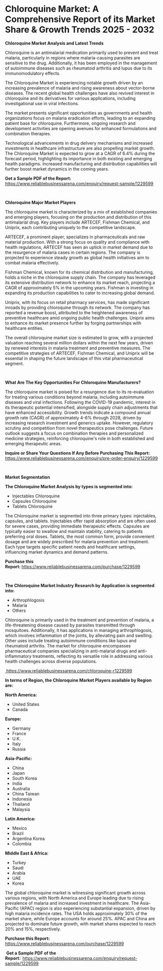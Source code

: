<p><h1>Chloroquine Market: A Comprehensive Report of its Market Share & Growth Trends 2025 - 2032</h1></p><p><strong>Chloroquine Market Analysis and Latest Trends</strong></p>
<p><p>Chloroquine is an antimalarial medication primarily used to prevent and treat malaria, particularly in regions where malaria-causing parasites are sensitive to the drug. Additionally, it has been employed in the management of autoimmune diseases such as rheumatoid arthritis and lupus due to its immunomodulatory effects. </p><p>The Chloroquine Market is experiencing notable growth driven by an increasing prevalence of malaria and rising awareness about vector-borne diseases. The recent global health challenges have also revived interest in chloroquine and its derivatives for various applications, including investigational use in viral infections. </p><p>The market presents significant opportunities as governments and health organizations focus on malaria eradication efforts, leading to an expanding patient base for chloroquine. Furthermore, ongoing research and development activities are opening avenues for enhanced formulations and combination therapies. </p><p>Technological advancements in drug delivery mechanisms and increased investments in healthcare infrastructure are also propelling market growth. The Chloroquine Market is expected to grow at a CAGR of 6.4% during the forecast period, highlighting its importance in both existing and emerging health paradigms. Increased manufacturing and distribution capabilities will further boost market dynamics in the coming years.</p></p>
<p><strong>Get a Sample PDF of the Report:&nbsp;</strong> <a href="https://www.reliablebusinessarena.com/enquiry/request-sample/1229599?utm_campaign=3568&utm_medium=2&utm_source=Github&utm_content=ia&utm_term=19042025&utm_id=chloroquine">https://www.reliablebusinessarena.com/enquiry/request-sample/1229599</a></p>
<p>&nbsp;</p>
<p><strong>Chloroquine Major Market Players</strong></p>
<p><p>The chloroquine market is characterized by a mix of established companies and emerging players, focusing on the production and distribution of this antimalarial drug. Key players include ARTECEF, Fishman Chemical, and Uniprix, each contributing uniquely to the competitive landscape.</p><p>ARTECEF, a prominent player, specializes in pharmaceuticals and raw material production. With a strong focus on quality and compliance with health regulations, ARTECEF has seen an uptick in market demand due to the resurgence of malaria cases in certain regions. The company is projected to experience steady growth as global health initiatives aim to combat malaria effectively.</p><p>Fishman Chemical, known for its chemical distribution and manufacturing, holds a niche in the chloroquine supply chain. The company has leveraged its extensive distribution network to enhance its market reach, projecting a CAGR of approximately 5% in the upcoming years. Fishman is investing in expanding its production capabilities to cater to increasing global demand.</p><p>Uniprix, with its focus on retail pharmacy services, has made significant inroads by providing chloroquine through its network. The company has reported a revenue boost, attributed to the heightened awareness of preventive healthcare amid ongoing public health challenges. Uniprix aims to enhance its market presence further by forging partnerships with healthcare entities.</p><p>The overall chloroquine market size is estimated to grow, with a projected valuation reaching several million dollars within the next few years, driven by renewed interests in malaria treatment and preventive measures. The competitive strategies of ARTECEF, Fishman Chemical, and Uniprix will be essential in shaping the future landscape of this vital pharmaceutical segment.</p></p>
<p>&nbsp;</p>
<p><strong>What Are The Key Opportunities For Chloroquine Manufacturers?</strong></p>
<p><p>The chloroquine market is poised for a resurgence due to its re-evaluation for treating various conditions beyond malaria, including autoimmune diseases and viral infections. Following the COVID-19 pandemic, interest in its therapeutic potential intensified, alongside supply chain adjustments that have enhanced accessibility. Growth trends indicate a compound annual growth rate (CAGR) of approximately 4-6% through 2028, driven by increasing research investment and generics uptake. However, regulatory scrutiny and competition from novel therapeutics pose challenges. Future outlook suggests a focus on combination therapies and personalized medicine strategies, reinforcing chloroquine's role in both established and emerging therapeutic areas.</p></p>
<p><strong>Inquire or Share Your Questions If Any Before Purchasing This Report:</strong> <a href="https://www.reliablebusinessarena.com/enquiry/pre-order-enquiry/1229599?utm_campaign=3568&utm_medium=2&utm_source=Github&utm_content=ia&utm_term=19042025&utm_id=chloroquine">https://www.reliablebusinessarena.com/enquiry/pre-order-enquiry/1229599</a></p>
<p>&nbsp;</p>
<p><strong>Market Segmentation</strong></p>
<p><strong>The Chloroquine Market Analysis by types is segmented into:</strong></p>
<p><ul><li>Injectables Chloroquine</li><li>Capsules Chloroquine</li><li>Tablets Chloroquine</li></ul></p>
<p><p>The Chloroquine market is segmented into three primary types: injectables, capsules, and tablets. Injectables offer rapid absorption and are often used for severe cases, providing immediate therapeutic effects. Capsules are typically easier to swallow and maintain stability, catering to patients preferring oral doses. Tablets, the most common form, provide convenient dosage and are widely prescribed for malaria prevention and treatment. Each type targets specific patient needs and healthcare settings, influencing market dynamics and demand patterns.</p></p>
<p><strong>Purchase this Report:&nbsp;</strong><a href="https://www.reliablebusinessarena.com/purchase/1229599?utm_campaign=3568&utm_medium=2&utm_source=Github&utm_content=ia&utm_term=19042025&utm_id=chloroquine">https://www.reliablebusinessarena.com/purchase/1229599</a></p>
<p>&nbsp;</p>
<p><strong>The Chloroquine Market Industry Research by Application is segmented into:</strong></p>
<p><ul><li>Arthrophlogosis</li><li>Malaria</li><li>Others</li></ul></p>
<p><p>Chloroquine is primarily used in the treatment and prevention of malaria, a life-threatening disease caused by parasites transmitted through mosquitoes. Additionally, it has applications in managing arthrophlogosis, which involves inflammation of the joints, by alleviating pain and swelling. Other uses include treating autoimmune conditions like lupus and rheumatoid arthritis. The market for chloroquine encompasses pharmaceutical companies specializing in anti-malarial drugs and anti-inflammatory treatments, reflecting its versatile role in addressing various health challenges across diverse populations.</p></p>
<p><a href="https://www.reliablebusinessarena.com/chloroquine-r1229599?utm_campaign=3568&utm_medium=2&utm_source=Github&utm_content=ia&utm_term=19042025&utm_id=chloroquine">&nbsp;https://www.reliablebusinessarena.com/chloroquine-r1229599</a></p>
<p><strong>In terms of Region, the Chloroquine Market Players available by Region are:</strong></p>
<p>
    <p> <strong> North America: </strong>
        <ul>
            <li>United States</li>
            <li>Canada</li>
        </ul>
        </p> 
    <p> <strong> Europe: </strong>
        <ul>
            <li>Germany</li>
            <li>France</li>
            <li>U.K.</li>
            <li>Italy</li>
            <li>Russia</li>
        </ul>
        </p> 
    <p> <strong> Asia-Pacific: </strong>
        <ul>
            <li>China</li>
            <li>Japan</li>
            <li>South Korea</li>
            <li>India</li>
            <li>Australia</li>
            <li>China Taiwan</li>
            <li>Indonesia</li>
            <li>Thailand</li>
            <li>Malaysia</li>
        </ul>
        </p> 
    <p> <strong> Latin America: </strong>
        <ul>
            <li>Mexico</li>
            <li>Brazil</li>
            <li>Argentina Korea</li>
            <li>Colombia</li>
        </ul>
        </p> 
    <p> <strong> Middle East & Africa: </strong>
        <ul>
            <li>Turkey</li>
            <li>Saudi</li>
            <li>Arabia</li>
            <li>UAE</li>
            <li>Korea</li>
        </ul>
    </p>
    </p>
<p><p>The global chloroquine market is witnessing significant growth across various regions, with North America and Europe leading due to rising prevalence of malaria and increased investment in healthcare. The Asia-Pacific (APAC) region is also experiencing substantial expansion, driven by high malaria incidence rates. The USA holds approximately 30% of the market share, while Europe accounts for around 25%. APAC and China are projected to dominate future growth, with market shares expected to reach 20% and 15%, respectively.</p></p>
<p><strong>Purchase this Report: </strong><a href="https://www.reliablebusinessarena.com/purchase/1229599?utm_campaign=3568&utm_medium=2&utm_source=Github&utm_content=ia&utm_term=19042025&utm_id=chloroquine">https://www.reliablebusinessarena.com/purchase/1229599</a></p>
<p>&nbsp;<strong>Get a Sample PDF of the Report:&nbsp;&nbsp;</strong><a href="https://www.reliablebusinessarena.com/enquiry/request-sample/1229599?utm_campaign=3568&utm_medium=2&utm_source=Github&utm_content=ia&utm_term=19042025&utm_id=chloroquine">https://www.reliablebusinessarena.com/enquiry/request-sample/1229599</a></p>
<p><strong></strong></p>
<p><p></p><p></p><p></p></p>